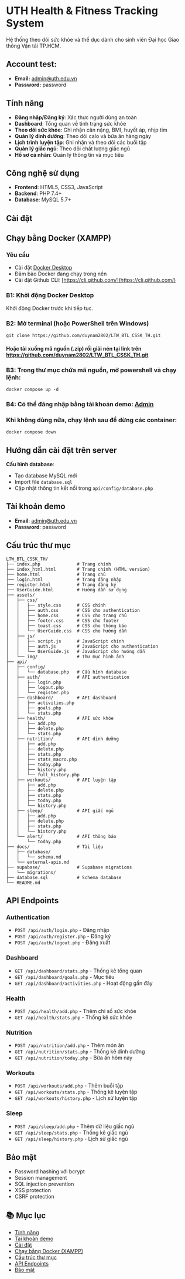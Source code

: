 # UTH Health & Fitness Tracking System

Hệ thống theo dõi sức khỏe và thể dục dành cho sinh viên Đại học Giao thông Vận tải TP.HCM.

## Account test:
- **Email:** admin@uth.edu.vn  
- **Password:** password
## Tính năng

- **Đăng nhập/Đăng ký**: Xác thực người dùng an toàn
- **Dashboard**: Tổng quan về tình trạng sức khỏe
- **Theo dõi sức khỏe**: Ghi nhận cân nặng, BMI, huyết áp, nhịp tim
- **Quản lý dinh dưỡng**: Theo dõi calo và bữa ăn hàng ngày
- **Lịch trình luyện tập**: Ghi nhận và theo dõi các buổi tập
- **Quản lý giấc ngủ**: Theo dõi chất lượng giấc ngủ
- **Hồ sơ cá nhân**: Quản lý thông tin và mục tiêu

## Công nghệ sử dụng

- **Frontend**: HTML5, CSS3, JavaScript 
- **Backend**: PHP 7.4+
- **Database**: MySQL 5.7+

## Cài đặt 
## Chạy bằng Docker (XAMPP)

### Yêu cầu

- Cài đặt [Docker Desktop](https://www.docker.com/products/docker-desktop)
- Đảm bảo Docker đang chạy trong nền
- Cài đặt Github CLI: [https://cli.github.com/](https://cli.github.com/)

### B1: Khởi động Docker Desktop
Khởi động Docker trước khi tiếp tục.
### B2: Mở terminal (hoặc PowerShell trên Windows)
``` base 
git clone https://github.com/duynam2802/LTW_BTL_CSSK_TH.git
```
#### Hoặc tải xuống mã nguồn (.zip) rồi giải nén tại link trên https://github.com/duynam2802/LTW_BTL_CSSK_TH.git

### B3: Trong thư mục chứa mã nguồn, mở powershell và chạy lệnh: 
``` base 
docker compose up -d
```	

### B4: Có thể đăng nhập bằng tài khoản demo: [Admin](#tài-khoản-demo)

### Khi không dùng nữa, chạy lệnh sau để dừng các container:
``` base 
docker compose down
```


## Hướng dẫn cài đặt trên server


**Cấu hình database**:
   - Tạo database MySQL mới
   - Import file `database.sql`
   - Cập nhật thông tin kết nối trong `api/config/database.php`


## Tài khoản demo

- **Email**: admin@uth.edu.vn
- **Password**: password

## Cấu trúc thư mục

```
LTW_BTL_CSSK_TH/
├── index.php              # Trang chính
├── index_html.html        # Trang chính (HTML version)
├── home.html              # Trang chủ
├── login.html             # Trang đăng nhập
├── register.html          # Trang đăng ký
├── UserGuide.html         # Hướng dẫn sử dụng
├── assets/
│   ├── css/
│   │   ├── style.css      # CSS chính
│   │   ├── auth.css       # CSS cho authentication
│   │   ├── home.css       # CSS cho trang chủ
│   │   ├── footer.css     # CSS cho footer
│   │   ├── toast.css      # CSS cho thông báo
│   │   └── UserGuide.css  # CSS cho hướng dẫn
│   ├── js/
│   │   ├── script.js      # JavaScript chính
│   │   ├── auth.js        # JavaScript cho authentication
│   │   └── UserGuide.js   # JavaScript cho hướng dẫn
│   └── img/               # Thư mục hình ảnh
├── api/
│   ├── config/
│   │   └── database.php   # Cấu hình database
│   ├── auth/              # API authentication
│   │   ├── login.php
│   │   ├── logout.php
│   │   └── register.php
│   ├── dashboard/         # API dashboard
│   │   ├── activities.php
│   │   ├── goals.php
│   │   └── stats.php
│   ├── health/            # API sức khỏe
│   │   ├── add.php
│   │   ├── delete.php
│   │   └── stats.php
│   ├── nutrition/         # API dinh dưỡng
│   │   ├── add.php
│   │   ├── delete.php
│   │   ├── stats.php
│   │   ├── stats_macro.php
│   │   ├── today.php
│   │   ├── history.php
│   │   └── full_history.php
│   ├── workouts/          # API luyện tập
│   │   ├── add.php
│   │   ├── delete.php
│   │   ├── stats.php
│   │   ├── today.php
│   │   └── history.php
│   ├── sleep/             # API giấc ngủ
│   │   ├── add.php
│   │   ├── delete.php
│   │   ├── stats.php
│   │   └── history.php
│   └── alert/             # API thông báo
│       └── today.php
├── docs/                  # Tài liệu
│   ├── database/
│   │   └── schema.md
│   └── external-apis.md
├── supabase/              # Supabase migrations
│   └── migrations/
├── database.sql           # Schema database
└── README.md
```

## API Endpoints

### Authentication
- `POST /api/auth/login.php` - Đăng nhập
- `POST /api/auth/register.php` - Đăng ký
- `POST /api/auth/logout.php` - Đăng xuất

### Dashboard
- `GET /api/dashboard/stats.php` - Thống kê tổng quan
- `GET /api/dashboard/goals.php` - Mục tiêu
- `GET /api/dashboard/activities.php` - Hoạt động gần đây

### Health
- `POST /api/health/add.php` - Thêm chỉ số sức khỏe
- `GET /api/health/stats.php` - Thống kê sức khỏe

### Nutrition
- `POST /api/nutrition/add.php` - Thêm món ăn
- `GET /api/nutrition/stats.php` - Thống kê dinh dưỡng
- `GET /api/nutrition/today.php` - Bữa ăn hôm nay

### Workouts
- `POST /api/workouts/add.php` - Thêm buổi tập
- `GET /api/workouts/stats.php` - Thống kê luyện tập
- `GET /api/workouts/history.php` - Lịch sử luyện tập

### Sleep
- `POST /api/sleep/add.php` - Thêm dữ liệu giấc ngủ
- `GET /api/sleep/stats.php` - Thống kê giấc ngủ
- `GET /api/sleep/history.php` - Lịch sử giấc ngủ


## Bảo mật
- Password hashing với bcrypt
- Session management
- SQL injection prevention
- XSS protection
- CSRF protection


## 📚 Mục lục

- [Tính năng](#tính-năng)
- [Tài khoản demo](#tài-khoản-demo)
- [Cài đặt](#cài-đặt)
- [Chạy bằng Docker (XAMPP)](#chạy-bằng-docker-xampp)
- [Cấu trúc thư mục](#cấu-trúc-thư-mục)
- [API Endpoints](#api-endpoints)
- [Bảo mật](#bảo-mật)

